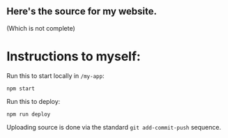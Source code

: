 ## Here's the source for my website.

(Which is not complete)

# Instructions to myself:

Run this to start locally in `/my-app`:
```
npm start
```

Run this to deploy:
```
npm run deploy
```

Uploading source is done via the standard `git add-commit-push` sequence.
